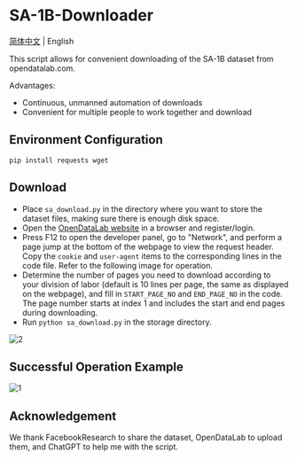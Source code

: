 # SA-1B-Downloader

[简体中文](README.md) | English

This script allows for convenient downloading of the SA-1B dataset from opendatalab.com.

Advantages:
- Continuous, unmanned automation of downloads
- Convenient for multiple people to work together and download

## Environment Configuration
`pip install requests wget`

## Download
- Place `sa_download.py` in the directory where you want to store the dataset files, making sure there is enough disk space.
- Open the [OpenDataLab website](https://opendatalab.com/SA-1B/download) in a browser and register/login.
- Press F12 to open the developer panel, go to "Network", and perform a page jump at the bottom of the webpage to view the request header. Copy the `cookie` and `user-agent` items to the corresponding lines in the code file. Refer to the following image for operation.
- Determine the number of pages you need to download according to your division of labor (default is 10 lines per page, the same as displayed on the webpage), and fill in `START_PAGE_NO` and `END_PAGE_NO` in the code. The page number starts at index 1 and includes the start and end pages during downloading.
- Run `python sa_download.py` in the storage directory.

![2](https://user-images.githubusercontent.com/34768678/234220708-cadba2f4-bcbd-4bf9-a3f0-5dc7ee2208fe.png)

## Successful Operation Example

![1](https://user-images.githubusercontent.com/34768678/234219130-d68ef830-ee07-4a3d-8a5a-909a30efd0d3.png)

## Acknowledgement

We thank FacebookResearch to share the dataset, OpenDataLab to upload them, and ChatGPT to help me with the script.
